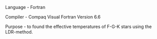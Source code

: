 Language - Fortran 

Compiler - Compaq Visual Fortran Version 6.6

Purpose - to found the effective temperatures of F-G-K stars using the LDR-method.
